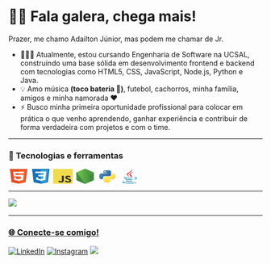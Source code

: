# 👋🏽 Fala galera, chega mais!
Prazer, me chamo Adailton Júnior, mas podem me chamar de Jr.

- 👨🏽‍💻 Atualmente, estou cursando Engenharia de Software na UCSAL, construindo uma base sólida em desenvolvimento frontend e backend com tecnologias como HTML5, CSS, JavaScript, Node.js, Python e Java.
- 💡 Amo música **(toco bateria 🥁)**, futebol, cachorros, minha família, amigos e minha namorada ❤️
- ⚡ Busco minha primeira oportunidade profissional para colocar em prática o que venho aprendendo, ganhar experiência e contribuir de forma verdadeira com projetos e com o time.


---


### 🚀 Tecnologias e ferramentas

<div style="display: inline_block">
  <img align="center" alt="HTML" height="30" width="40" src="https://raw.githubusercontent.com/devicons/devicon/master/icons/html5/html5-original.svg">
  <img align="center" alt="CSS" height="30" width="40" src="https://raw.githubusercontent.com/devicons/devicon/master/icons/css3/css3-original.svg">
  <img align="center" alt="JavaScript" height="30" width="40" src="https://raw.githubusercontent.com/devicons/devicon/master/icons/javascript/javascript-original.svg">
  <img align="center" alt="NodeJS" height="30" width="40" src="https://raw.githubusercontent.com/devicons/devicon/master/icons/nodejs/nodejs-original.svg">
  <img align="center" alt="Python" height="30" width="40" src="https://raw.githubusercontent.com/devicons/devicon/master/icons/python/python-original.svg">
  <img align="center" alt="Java" height="30" width="40" src="https://raw.githubusercontent.com/devicons/devicon/master/icons/java/java-original.svg">
</div>


---


<div>
<a href="https://github.com/jrs1lva">
<img loading="lazy" height="180em" src="https://github-readme-stats.vercel.app/api/top-langs/?username=jrs1lva&layout=compact&langs_count=7&theme=dracula"/>
</div>


---


### 🌐 Conecte-se comigo!

[![LinkedIn](https://img.shields.io/badge/LinkedIn-0077B5?style=for-the-badge&logo=linkedin&logoColor=white)](https://www.linkedin.com/in/dev-jr)
[![Instagram](https://img.shields.io/badge/Instagram-E4405F?style=for-the-badge&logo=instagram&logoColor=white)](https://www.instagram.com/jr_s1lva)
<a href = "mailto:contato@adailtonjunior0604@gmail.com"><img loading="lazy" src="https://img.shields.io/badge/Gmail-D14836?style=for-the-badge&logo=gmail&logoColor=white" target="_blank"></a>
